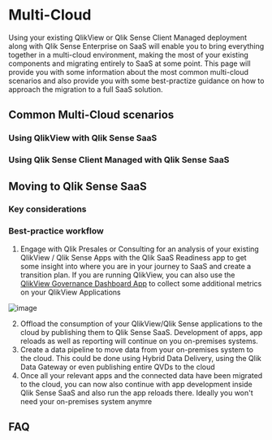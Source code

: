 # Multi-Cloud
Using your existing QlikView or Qlik Sense Client Managed deployment along with Qlik Sense Enterprise on SaaS will enable you to bring everything together in a multi-cloud environment, making the most of your existing components and migrating entirely to SaaS at some point.
This page will provide you with some information about the most common multi-cloud scenarios and also provide you with some best-practize guidance on how to approach the migration to a full SaaS solution.

## Common Multi-Cloud scenarios
### Using QlikView with Qlik Sense SaaS
### Using Qlik Sense Client Managed with Qlik Sense SaaS

## Moving to Qlik Sense SaaS
### Key considerations
### Best-practice workflow

1. Engage with Qlik Presales or Consulting for an analysis of your existing QlikView / Qlik Sense Apps with the Qlik SaaS Readiness app to get some insight into where you are in your journey to SaaS and create a transition plan.
If you are running QlikView, you can also use the [QlikView Governance Dashboard App](https://help.qlik.com/en-US/governance-dashboard/Content/QV_GovDashboard/What.htm) to collect some additional metrics on your QlikView Applications

![image](https://user-images.githubusercontent.com/72072893/166587639-dee6d381-c2ec-4769-876b-d0f554dd0a74.png)



2. Offload the consumption of your QlikView/Qlik Sense applications to the cloud by publishing them to Qlik Sense SaaS. Development of apps, app reloads as well as reporting will continue on you on-premises systems. 
3. Create a data pipeline to move data from your on-premises system to the cloud. This could be done using Hybrid Data Delivery, using the Qlik Data Gateway or even publishing entire QVDs to the cloud
4. Once all your relevant apps and the connected data have been migrated to the cloud, you can now also continue with app development inside Qlik Sense SaaS and also run the app reloads there. Ideally you won't need your on-premises system anymre

## FAQ
